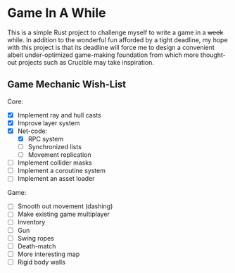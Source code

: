 # Game In A While

This is a simple Rust project to challenge myself to write a game in a ~~week~~ while. In addition to the wonderful fun afforded by a tight deadline, my hope with this project is that its deadline will force me to design a convenient albeit under-optimized game-making foundation from which more thought-out projects such as Crucible may take inspiration.

## Game Mechanic Wish-List

Core:

- [x] Implement ray and hull casts
- [x] Improve layer system
- [x] Net-code:
  - [x] RPC system
  - [ ] Synchronized lists
  - [ ] Movement replication
- [ ] Implement collider masks
- [ ] Implement a coroutine system
- [ ] Implement an asset loader

Game:

- [ ] Smooth out movement (dashing)
- [ ] Make existing game multiplayer
- [ ] Inventory
- [ ] Gun
- [ ] Swing ropes
- [ ] Death-match
- [ ] More interesting map
- [ ] Rigid body walls
